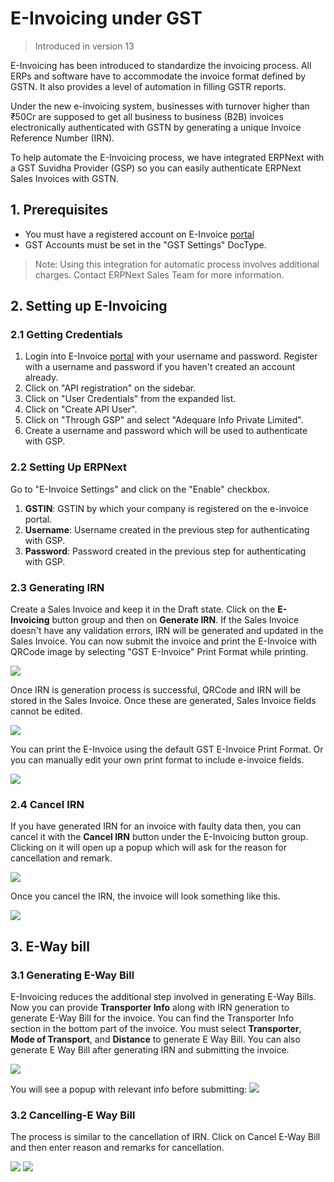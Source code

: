 <!-- add-breadcrumbs -->
# E-Invoicing under GST

> Introduced in version 13

E-Invoicing has been introduced to standardize the invoicing process. All ERPs and software have to accommodate the invoice format defined by GSTN. It also provides a level of automation in filling GSTR reports.

Under the new e-invoicing system, businesses with turnover higher than ₹50Cr are supposed to get all business to business (B2B) invoices electronically authenticated with GSTN by generating a unique Invoice Reference Number (IRN).

To help automate the E-Invoicing process, we have integrated ERPNext with a GST Suvidha Provider (GSP) so you can easily authenticate ERPNext Sales Invoices with GSTN.

## 1. Prerequisites

- You must have a registered account on E-Invoice [portal](https://einvoice1.gst.gov.in/)
- GST Accounts must be set in the "GST Settings" DocType.

> Note: Using this integration for automatic process involves additional charges. Contact ERPNext Sales Team for more information.

## 2. Setting up E-Invoicing

### 2.1 Getting Credentials

1. Login into E-Invoice [portal](https://einvoice1.gst.gov.in/) with your username and password. Register with a username and password if you haven't created an account already.
1. Click on "API registration" on the sidebar.
1. Click on "User Credentials" from the expanded list.
1. Click on "Create API User".
1. Click on "Through GSP" and select "Adequare Info Private Limited".
1. Create a username and password which will be used to authenticate with GSP.

### 2.2 Setting Up ERPNext

Go to "E-Invoice Settings" and click on the "Enable" checkbox.

1. **GSTIN**: GSTIN by which your company is registered on the e-invoice portal.
1. **Username**: Username created in the previous step for authenticating with GSP.
1. **Password**: Password created in the previous step for authenticating with GSP.

### 2.3 Generating IRN

Create a Sales Invoice and keep it in the Draft state. Click on the **E-Invoicing** button group and then on **Generate IRN**. If the Sales Invoice doesn't have any validation errors, IRN will be generated and updated in the Sales Invoice. You can now submit the invoice and print the E-Invoice with QRCode image by selecting "GST E-Invoice" Print Format while printing.

<img class="screenshot" src="/docs/v12/assets/img/regional/india/einv_gen_irn_button.png">

Once IRN is generation process is successful, QRCode and IRN will be stored in the Sales Invoice. Once these are generated, Sales Invoice fields cannot be edited.

<img class="screenshot" src="/docs/v12/assets/img/regional/india/einv_generated_irn.png">

You can print the E-Invoice using the default GST E-Invoice Print Format. Or you can manually edit your own print format to include e-invoice fields.

<img class="screenshot" src="/docs/v12/assets/img/regional/india/einv_print_format.png">

### 2.4 Cancel IRN

If you have generated IRN for an invoice with faulty data then, you can cancel it with the **Cancel IRN** button under the E-Invoicing button group. Clicking on it will open up a popup which will ask for the reason for cancellation and remark.

<img class="screenshot" src="/docs/v12/assets/img/regional/india/einv_cancel_irn_button.png">

Once you cancel the IRN, the invoice will look something like this.

<img class="screenshot" src="/docs/v12/assets/img/regional/india/einv_cancelled_irn.png">

## 3. E-Way bill

### 3.1 Generating E-Way Bill

E-Invoicing reduces the additional step involved in generating E-Way Bills. Now you can provide **Transporter Info** along with IRN generation to generate E-Way Bill for the invoice. You can find the Transporter Info section in the bottom part of the invoice. You must select **Transporter**, **Mode of Transport**, and **Distance** to generate E Way Bill. You can also generate E Way Bill after generating IRN and submitting the invoice.

<img class="screenshot" src="/docs/v12/assets/img/regional/india/einv_gen_ewaybill_button.png">

You will see a popup with relevant info before submitting:
<img class="screenshot" src="/docs/v12/assets/img/regional/india/einv_gen_ewaybill_dialog.png">

### 3.2 Cancelling-E Way Bill

The process is similar to the cancellation of IRN. Click on Cancel E-Way Bill and then enter reason and remarks for cancellation.

<img class="screenshot" src="/docs/v12/assets/img/regional/india/einv_cancel_ewaybill_button.png">

<img class="screenshot" src="/docs/v12/assets/img/regional/india/einv_cancelled_ewaybill.png">
